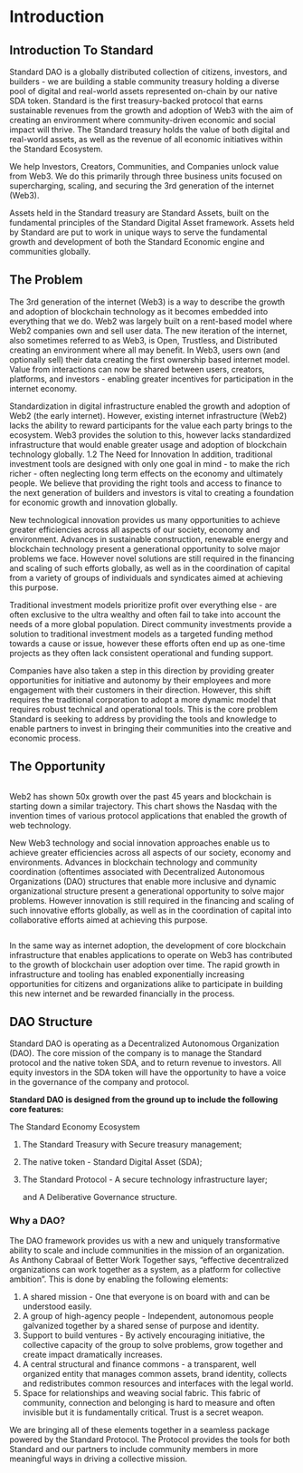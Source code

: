 # Introduction

## Introduction To Standard

Standard DAO is a globally distributed collection of citizens, investors, and builders - we are building a stable community treasury holding a diverse pool of digital and real-world assets represented on-chain by our native SDA token. Standard is the first treasury-backed protocol that earns sustainable revenues from the growth and adoption of Web3 with the aim of creating an environment where community-driven economic and social impact will thrive. The Standard treasury holds the value of both digital and real-world assets, as well as the revenue of all economic initiatives within the Standard Ecosystem.

We help Investors, Creators, Communities, and Companies unlock value from Web3. We do this primarily through three business units focused on supercharging, scaling, and securing the 3rd generation of the internet (Web3).

Assets held in the Standard treasury are Standard Assets, built on the fundamental principles of the Standard Digital Asset framework. Assets held by Standard are put to work in unique ways to serve the fundamental growth and development of both the Standard Economic engine and communities globally.

## The Problem&#x20;

The 3rd generation of the internet (Web3) is a way to describe the growth and adoption of blockchain technology as it becomes embedded into everything that we do. Web2 was largely built on a rent-based model where Web2 companies own and sell user data. The new iteration of the internet, also sometimes referred to as Web3, is Open, Trustless, and Distributed creating an environment where all may benefit. In Web3, users own (and optionally sell) their data creating the first ownership based internet model. Value from interactions can now be shared between users, creators, platforms, and investors - enabling greater incentives for participation in the internet economy.

Standardization in digital infrastructure enabled the growth and adoption of Web2 (the early internet). However, existing internet infrastructure (Web2) lacks the ability to reward participants for the value each party brings to the ecosystem. Web3 provides the solution to this, however lacks standardized infrastructure that would enable greater usage and adoption of blockchain technology globally. 1.2 The Need for Innovation In addition, traditional investment tools are designed with only one goal in mind - to make the rich richer - often neglecting long term effects on the economy and ultimately people. We believe that providing the right tools and access to finance to the next generation of builders and investors is vital to creating a foundation for economic growth and innovation globally.

New technological innovation provides us many opportunities to achieve greater efficiencies across all aspects of our society, economy and environment. Advances in sustainable construction, renewable energy and blockchain technology present a generational opportunity to solve major problems we face. However novel solutions are still required in the financing and scaling of such efforts globally, as well as in the coordination of capital from a variety of groups of individuals and syndicates aimed at achieving this purpose.

Traditional investment models prioritize profit over everything else - are often exclusive to the ultra wealthy and often fail to take into account the needs of a more global population. Direct community investments provide a solution to traditional investment models as a targeted funding method towards a cause or issue, however these efforts often end up as one-time projects as they often lack consistent operational and funding support.

Companies have also taken a step in this direction by providing greater opportunities for initiative and autonomy by their employees and more engagement with their customers in their direction. However, this shift requires the traditional corporation to adopt a more dynamic model that requires robust technical and operational tools. This is the core problem Standard is seeking to address by providing the tools and knowledge to enable partners to invest in bringing their communities into the creative and economic process.

## **The Opportunity**

<figure><img src="https://lh3.googleusercontent.com/VPoUlYO0V8_vh2Xp5NgBIVkW8l-9qrxsR-PyTjjVK5N-psy9yOFuAO-gj6BEDE1wPJNUM88PNW6o3X3LBN56KnmHIaE7OEzPXhDDh8139-gFY0fKWqBVdlBF9mwVIy49QJd0By_jJfdMqGtHpodBxi79mywe_FILZvaYFHdcDPeYC2mejVby92tWUw" alt=""><figcaption></figcaption></figure>



Web2 has shown 50x growth over the past 45 years and blockchain is starting down a similar trajectory. This chart shows the Nasdaq with the invention times of various protocol applications that enabled the growth of web technology.

New Web3 technology and social innovation approaches enable us to achieve greater efficiencies across all aspects of our society, economy and environments. Advances in blockchain technology and community coordination (oftentimes associated with Decentralized Autonomous Organizations (DAO) structures that enable more inclusive and dynamic organizational structure present a generational opportunity to solve major problems. However innovation is still required in the financing and scaling of such innovative efforts globally, as well as in the coordination of capital into collaborative efforts aimed at achieving this purpose.

<figure><img src="https://lh3.googleusercontent.com/-ZmSqUGqyy6YIKQahsYShZytugzCXoV9U7jCZbk7ncns1ctqXGDuTdSMjUMIdh2vpKmOTrQcJbEdHAd_lZZrsb45XF32QJmIT8k2RvFZjxMWAA5Qt1yJLaOO-i4G3YfbXeMOTqmVBjpRvhOS3b8ZXcmkq73dA992POe7AHYuDORFbqkQuCfTkbmzSw" alt=""><figcaption></figcaption></figure>



In the same way as internet adoption, the development of core blockchain infrastructure that enables applications to operate on Web3 has contributed to the growth of blockchain user adoption over time. The rapid growth in infrastructure and tooling has enabled exponentially increasing opportunities for citizens and organizations alike to participate in building this new internet and be rewarded financially in the process.



## DAO Structure

Standard DAO is operating as a Decentralized Autonomous Organization (DAO). The core mission of the company is to manage the Standard protocol and the native token SDA, and to return revenue to investors. All equity investors in the SDA token will have the opportunity to have a voice in the governance of the company and protocol.

**Standard DAO is designed from the ground up to include the following core features:**

&#x20;The Standard Economy Ecosystem

1. The Standard Treasury with Secure treasury management;&#x20;
2. The native token - Standard Digital Asset (SDA);&#x20;
3.  The Standard Protocol - A secure technology infrastructure layer;&#x20;

    and A Deliberative Governance structure.&#x20;

### Why a DAO?&#x20;

The DAO framework provides us with a new and uniquely transformative ability to scale and include communities in the mission of an organization. As Anthony Cabraal of Better Work Together says, “effective decentralized organizations can work together as a system, as a platform for collective ambition”. This is done by enabling the following elements:

1. A shared mission - One that everyone is on board with and can be understood easily.
2. A group of high-agency people - Independent, autonomous people galvanized together by a shared sense of purpose and identity.
3. Support to build ventures - By actively encouraging initiative, the collective capacity of the group to solve problems, grow together and create impact dramatically increases.
4. A central structural and finance commons - a transparent, well organized entity that manages common assets, brand identity, collects and redistributes common resources and interfaces with the legal world.
5. Space for relationships and weaving social fabric. This fabric of community, connection and belonging is hard to measure and often invisible but it is fundamentally critical. Trust is a secret weapon.

We are bringing all of these elements together in a seamless package powered by the Standard Protocol. The Protocol provides the tools for both Standard and our partners to include community members in more meaningful ways in driving a collective mission.
